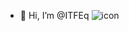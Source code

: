 - 👋 Hi, I’m @ITFEq
![icon](https://user-images.githubusercontent.com/115287038/194614933-f87b5a6c-f2af-492a-bfdd-75e33a04250f.png)

<!---
ITFEq/ITFEq is a ✨ special ✨ repository because its `README.md` (this file) appears on your GitHub profile.
You can click the Preview link to take a look at your changes.
--->

